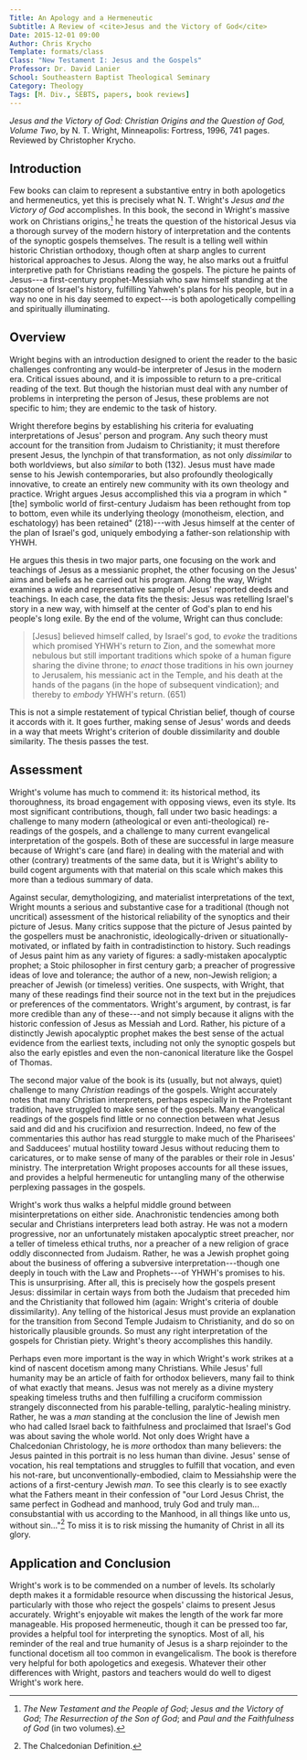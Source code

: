 ```yaml
---
Title: An Apology and a Hermeneutic
Subtitle: A Review of <cite>Jesus and the Victory of God</cite>
Date: 2015-12-01 09:00
Author: Chris Krycho
Template: formats/class
Class: "New Testament I: Jesus and the Gospels"
Professor: Dr. David Lanier
School: Southeastern Baptist Theological Seminary
Category: Theology
Tags: [M. Div., SEBTS, papers, book reviews]
---
```



_Jesus and the Victory of God: Christian Origins and the Question of God, Volume
Two_, by N. T. Wright, Minneapolis: Fortress, 1996, 741 pages. Reviewed by
Christopher Krycho.


Introduction
------------

Few books can claim to represent a substantive entry in both apologetics and
hermeneutics, yet this is precisely what N. T. Wright's _Jesus and the Victory
of God_ accomplishes. In this book, the second in Wright's massive work on
Christians origins,[^1] he treats the question of the historical Jesus via a
thorough survey of the modern history of interpretation and the contents of the
synoptic gospels themselves. The result is a telling well within historic
Christian orthodoxy, though often at sharp angles to current historical
approaches to Jesus. Along the way, he also marks out a fruitful interpretive
path for Christians reading the gospels. The picture he paints of Jesus---a
first-century prophet-Messiah who saw himself standing at the capstone of
Israel's history, fulfilling Yahweh's plans for his people, but in a way no one
in his day seemed to expect---is both apologetically compelling and spiritually
illuminating.


Overview
--------

Wright begins with an introduction designed to orient the reader to the basic
challenges confronting any would-be interpreter of Jesus in the modern era.
Critical issues abound, and it is impossible to return to a pre-critical reading
of the text. But though the historian must deal with any number of problems in
interpreting the person of Jesus, these problems are not specific to him; they
are endemic to the task of history.

Wright therefore begins by establishing his criteria for evaluating
interpretations of Jesus' person and program. Any such theory must account for
the transition from Judaism to Christianity; it must therefore present Jesus,
the lynchpin of that transformation, as not only *dissimilar* to both
worldviews, but also *similar* to both (132). Jesus must have made sense to his
Jewish contemporaries, but also profoundly theologically innovative, to create
an entirely new community with its own theology and practice. Wright argues
Jesus accomplished this via a program in which "\[the\] symbolic world of
first-century Judaism has been rethought from top to bottom, even while its
underlying theology (monotheism, election, and eschatology) has been retained"
(218)---with Jesus himself at the center of the plan of Israel's god, uniquely
embodying a father-son relationship with
<span class="divine-name tetragrammaton">YHWH</span>.

He argues this thesis in two major parts, one focusing on the work and teachings
of Jesus as a messianic prophet, the other focusing on the Jesus' aims and
beliefs as he carried out his program. Along the way, Wright examines a wide and
representative sample of Jesus' reported deeds and teachings. In each case, the
data fits the thesis: Jesus was retelling Israel's story in a new way, with
himself at the center of God's plan to end his people's long exile. By the end
of the volume, Wright can thus conclude:

> \[Jesus\] believed himself called, by Israel's god, to *evoke* the traditions
> which promised <span class="divine-name tetragrammaton">YHWH</span>'s return
> to Zion, and the somewhat more nebulous but still important traditions which
> spoke of a human figure sharing the divine throne; to *enact* those traditions
> in his own journey to Jerusalem, his messianic act in the Temple, and his
> death at the hands of the pagans (in the hope of subsequent vindication); and
> thereby to *embody* <span class="divine-name tetragrammaton">YHWH</span>'s
> return. (651)

This is not a simple restatement of typical Christian belief, though of course
it accords with it. It goes further, making sense of Jesus' words and deeds in a
way that meets Wright's criterion of double dissimilarity and double similarity.
The thesis passes the test.


Assessment
----------

Wright's volume has much to commend it: its historical method, its thoroughness,
its broad engagement with opposing views, even its style. Its most significant
contributions, though, fall under two basic headings: a challenge to many modern
(atheological or even anti-theological) re-readings of the gospels, and a
challenge to many current evangelical interpretation of the gospels. Both of
these are successful in large measure because of Wright's care (and flare) in
dealing with the material and with other (contrary) treatments of the same data,
but it is Wright's ability to build cogent arguments with that material on this
scale which makes this more than a tedious summary of data.

Against secular, demythologizing, and materialist interpretations of the text,
Wright mounts a serious and substantive case for a traditional (though not
uncritical) assessment of the historical reliability of the synoptics and their
picture of Jesus. Many critics suppose that the picture of Jesus painted by the
gospellers must be anachronistic, ideologically-driven or
situationally-motivated, or inflated by faith in contradistinction to history.
Such readings of Jesus paint him as any variety of figures: a sadly-mistaken
apocalyptic prophet; a Stoic philosopher in first century garb; a preacher of
progressive ideas of love and tolerance; the author of a new, non-Jewish
religion; a preacher of Jewish (or timeless) verities. One suspects, with
Wright, that many of these readings find their source not in the text but in the
prejudices or preferences of the commentators. Wright's argument, by contrast,
is far more credible than any of these---and not simply because it aligns with
the historic confession of Jesus as Messiah and Lord. Rather, his picture of a
distinctly Jewish apocalyptic prophet makes the best sense of the actual
evidence from the earliest texts, including not only the synoptic gospels but
also the early epistles and even the non-canonical literature like the Gospel of
Thomas.

The second major value of the book is its (usually, but not always, quiet)
challenge to many *Christian* readings of the gospels. Wright accurately notes
that many Christian interpreters, perhaps especially in the Protestant
tradition, have struggled to make sense of the gospels. Many evangelical
readings of the gospels find little or no connection between what Jesus said and
did and his crucifixion and resurrection. Indeed, no few of the commentaries
this author has read sturggle to make much of the Pharisees' and Sadducees'
mutual hostility toward Jesus without reducing them to caricatures, or to make
sense of many of the parables or their role in Jesus' ministry. The
interpretation Wright proposes accounts for all these issues, and provides a
helpful hermeneutic for untangling many of the otherwise perplexing passages in
the gospels.

Wright's work thus walks a helpful middle ground between misinterpretations on
either side. Anachronistic tendencies among both secular and Christians
interpreters lead both astray. He was not a modern progressive, nor an
unfortunately mistaken apocalyptic street preacher, nor a teller of timeless
ethical truths, nor a preacher of a new religion of grace oddly disconnected
from Judaism. Rather, he was a Jewish prophet going about the business of
offering a subversive interpretation---though one deeply in touch with the Law
and Prophets---of <span class="divine-name tetragrammaton">YHWH</span>'s
promises to his. This is unsurprising. After all, this is precisely how the
gospels present Jesus: dissimilar in certain ways from both the Judaism that
preceded him and the Christianity that followed him (again: Wright's criteria of
double dissimilarity). Any telling of the historical Jesus must provide an
explanation for the transition from Second Temple Judaism to Christianity, and
do so on historically plausible grounds. So must any right interpretation of the
gospels for Christian piety. Wright's theory accomplishes this handily.

Perhaps even more important is the way in which Wright's work strikes at a kind
of nascent docetism among many Christians. While Jesus' full humanity may be an
article of faith for orthodox believers, many fail to think of what exactly that
means. Jesus was not merely as a divine mystery speaking timeless truths and
then fulfilling a cruciform commission strangely disconnected from his
parable-telling, paralytic-healing ministry. Rather, he was a *man* standing at
the conclusion the line of Jewish men who had called Israel back to faithfulness
and proclaimed that Israel's God was about saving the whole world. Not only does
Wright have a Chalcedonian Christology, he is *more* orthodox than many
believers: the Jesus painted in this portrait is no less human than divine.
Jesus' sense of vocation, his real temptations and struggles to fulfill that
vocation, and even his not-rare, but unconventionally-embodied, claim to
Messiahship were the actions of a first-century Jewish *man*. To see this
clearly is to see exactly what the Fathers meant in their confession of "our
Lord Jesus Christ, the same perfect in Godhead and manhood, truly God and truly
man... consubstantial with us according to the Manhood, in all things like unto
us, without sin..."[^2] To miss it is to risk missing the humanity of Christ in
all its glory.


Application and Conclusion
--------------------------

Wright's work is to be commended on a number of levels. Its scholarly depth
makes it a formidable resource when discussing the historical Jesus,
particularly with those who reject the gospels' claims to present Jesus
accurately. Wright's enjoyable wit makes the length of the work far more
manageable. His proposed hermeneutic, though it can be pressed too far, provides
a helpful tool for interpreting the synoptics. Most of all, his reminder of the
real and true humanity of Jesus is a sharp rejoinder to the functional docetism
all too common in evangelicalism. The book is therefore very helpful for both
apologetics and exegesis. Whatever their other differences with Wright, pastors
and teachers would do well to digest Wright's work here.



[^1]: *The New Testament and the People of God*; _Jesus and the Victory of God_;
    _The Resurrection of the Son of God_; and _Paul and the Faithfulness of God_
    (in two volumes).

[^2]: The Chalcedonian Definition.
